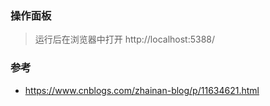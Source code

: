 ### 操作面板
> 运行后在浏览器中打开 http://localhost:5388/

### 参考
* https://www.cnblogs.com/zhainan-blog/p/11634621.html

